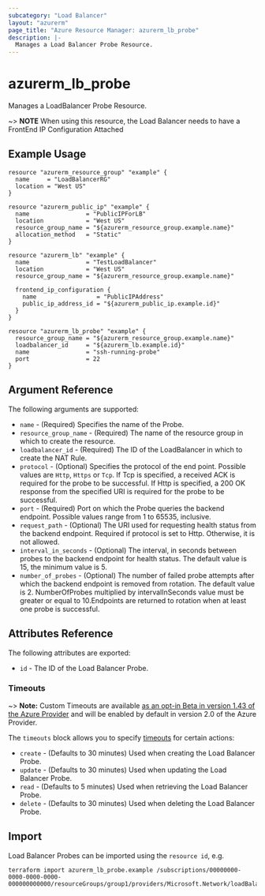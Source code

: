 ```yaml
---
subcategory: "Load Balancer"
layout: "azurerm"
page_title: "Azure Resource Manager: azurerm_lb_probe"
description: |-
  Manages a Load Balancer Probe Resource.
---
```


# azurerm_lb_probe

Manages a LoadBalancer Probe Resource.

~> **NOTE** When using this resource, the Load Balancer needs to have a FrontEnd IP Configuration Attached

## Example Usage

```hcl
resource "azurerm_resource_group" "example" {
  name     = "LoadBalancerRG"
  location = "West US"
}

resource "azurerm_public_ip" "example" {
  name                = "PublicIPForLB"
  location            = "West US"
  resource_group_name = "${azurerm_resource_group.example.name}"
  allocation_method   = "Static"
}

resource "azurerm_lb" "example" {
  name                = "TestLoadBalancer"
  location            = "West US"
  resource_group_name = "${azurerm_resource_group.example.name}"

  frontend_ip_configuration {
    name                 = "PublicIPAddress"
    public_ip_address_id = "${azurerm_public_ip.example.id}"
  }
}

resource "azurerm_lb_probe" "example" {
  resource_group_name = "${azurerm_resource_group.example.name}"
  loadbalancer_id     = "${azurerm_lb.example.id}"
  name                = "ssh-running-probe"
  port                = 22
}
```

## Argument Reference

The following arguments are supported:

* `name` - (Required) Specifies the name of the Probe.
* `resource_group_name` - (Required) The name of the resource group in which to create the resource.
* `loadbalancer_id` - (Required) The ID of the LoadBalancer in which to create the NAT Rule.
* `protocol` - (Optional) Specifies the protocol of the end point. Possible values are `Http`, `Https` or `Tcp`. If Tcp is specified, a received ACK is required for the probe to be successful. If Http is specified, a 200 OK response from the specified URI is required for the probe to be successful.
* `port` - (Required) Port on which the Probe queries the backend endpoint. Possible values range from 1 to 65535, inclusive.
* `request_path` - (Optional) The URI used for requesting health status from the backend endpoint. Required if protocol is set to Http. Otherwise, it is not allowed.
* `interval_in_seconds` - (Optional) The interval, in seconds between probes to the backend endpoint for health status. The default value is 15, the minimum value is 5.
* `number_of_probes` - (Optional) The number of failed probe attempts after which the backend endpoint is removed from rotation. The default value is 2. NumberOfProbes multiplied by intervalInSeconds value must be greater or equal to 10.Endpoints are returned to rotation when at least one probe is successful.


## Attributes Reference

The following attributes are exported:

* `id` - The ID of the Load Balancer Probe.

### Timeouts

~> **Note:** Custom Timeouts are available [as an opt-in Beta in version 1.43 of the Azure Provider](/docs/providers/azurerm/guides/2.0-beta.html) and will be enabled by default in version 2.0 of the Azure Provider.

The `timeouts` block allows you to specify [timeouts](https://www.terraform.io/docs/configuration/resources.html#timeouts) for certain actions:

* `create` - (Defaults to 30 minutes) Used when creating the Load Balancer Probe.
* `update` - (Defaults to 30 minutes) Used when updating the Load Balancer Probe.
* `read` - (Defaults to 5 minutes) Used when retrieving the Load Balancer Probe.
* `delete` - (Defaults to 30 minutes) Used when deleting the Load Balancer Probe.

## Import

Load Balancer Probes can be imported using the `resource id`, e.g.

```shell
terraform import azurerm_lb_probe.example /subscriptions/00000000-0000-0000-0000-000000000000/resourceGroups/group1/providers/Microsoft.Network/loadBalancers/lb1/probes/probe1
```
